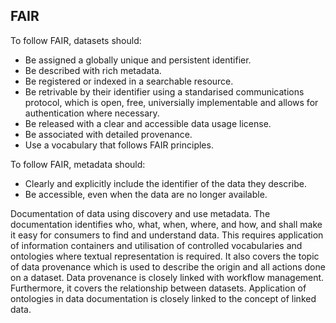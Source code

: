 ## FAIR
To follow FAIR, datasets should: 
- Be assigned a globally unique and persistent identifier. 
- Be described with rich metadata. 
- Be registered or indexed in a searchable resource. 
- Be retrivable by their identifier using a standarised communications protocol, which is open, free, universially implementable and allows for authentication where necessary. 
- Be released with a clear and accessible data usage license. 
- Be associated with detailed provenance. 
- Use a vocabulary that follows FAIR principles. 

To follow FAIR, metadata should: 
- Clearly and explicitly include the identifier of the data they describe. 
- Be accessible, even when the data are no longer available. 

Documentation of data using discovery and use metadata. The documentation identifies who, what, when, where, and how, and shall make it easy for consumers to find and understand data. This requires application of information containers and utilisation of controlled vocabularies and ontologies where textual representation is required. It also covers the topic of data provenance which is used to describe the origin and all actions done on a dataset. Data provenance is closely linked with workflow management. Furthermore, it covers the relationship between datasets. Application of ontologies in data documentation is closely linked to the concept of linked data.

